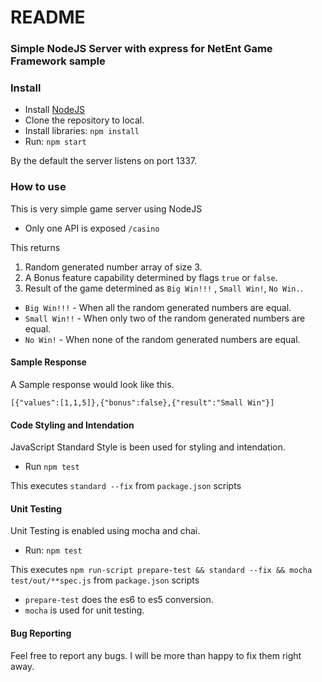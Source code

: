 # README #

### Simple NodeJS Server with express for NetEnt Game Framework sample ###

### Install ###

* Install [NodeJS](https://nodejs.org)
* Clone the repository to local.
* Install libraries: `npm install`
* Run: `npm start`

By the default the server listens on port 1337.

### How to use ###

This is very simple game server using NodeJS

* Only one API is exposed `/casino`

This returns
1. Random generated number array of size 3.
2. A Bonus feature capability determined by flags `true` or `false`.
3. Result of the game determined as `Big Win!!!` , `Small Win!`, `No Win.`.

* `Big Win!!!` - When all the random generated numbers are equal.
* `Small Win!!` - When only two of the random generated numbers are equal.
* `No Win!` - When none of the random generated numbers are equal.

#### Sample Response ####

A Sample response would look like this.

`[{"values":[1,1,5]},{"bonus":false},{"result":"Small Win"}]`

#### Code Styling and Intendation ####

JavaScript Standard Style  is been used for styling and intendation.

* Run `npm test`

This executes `standard --fix` from `package.json` scripts

#### Unit Testing ####

Unit Testing is enabled using mocha and chai.

* Run: `npm test`

This executes `npm run-script prepare-test && standard --fix && mocha test/out/**spec.js` from `package.json` scripts
* `prepare-test` does the es6 to es5 conversion.
* `mocha` is used for unit testing.

#### Bug Reporting ####

Feel free to report any bugs. I will be more than happy to fix them right away.
